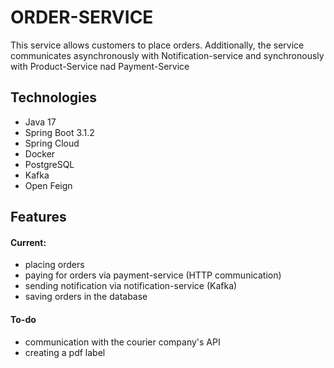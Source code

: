 
# ORDER-SERVICE

This service allows customers to place orders. Additionally, the service communicates asynchronously with Notification-service and synchronously with Product-Service nad Payment-Service



## Technologies
- Java 17
- Spring Boot 3.1.2
- Spring Cloud 
- Docker
- PostgreSQL
- Kafka
- Open Feign
## Features
#### Current:
- placing orders
- paying for orders via payment-service (HTTP communication)
- sending notification via notification-service (Kafka)
- saving orders in the database
#### To-do
- communication with the courier company's API
- creating a pdf label

